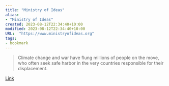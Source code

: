 ```yaml
---
title: "Ministry of Ideas"
alias:
- "Ministry of Ideas"
created: 2023-08-12T22:34:40+10:00
modified: 2023-08-12T22:34:40+10:00
URL:  "https://www.ministryofideas.org"
tags:
- bookmark
---
```


> Climate change and war have flung millions of people on the move, who often seek safe harbor in the very countries responsible for their displacement.

[Link](https://www.ministryofideas.org)

